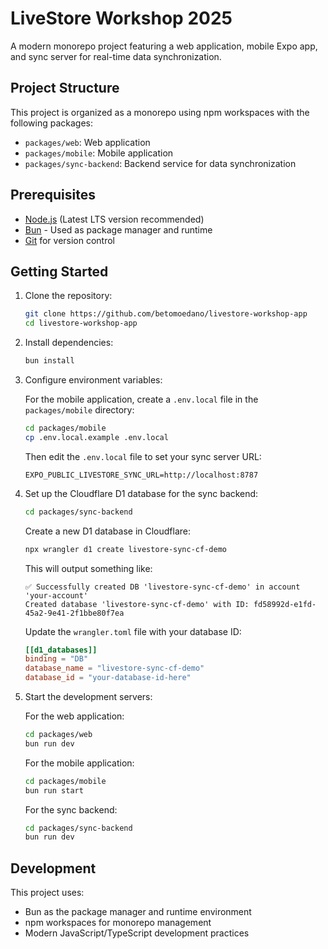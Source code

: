 # LiveStore Workshop 2025

A modern monorepo project featuring a web application, mobile Expo app, and sync server for real-time data synchronization.

## Project Structure

This project is organized as a monorepo using npm workspaces with the following packages:

- `packages/web`: Web application
- `packages/mobile`: Mobile application
- `packages/sync-backend`: Backend service for data synchronization

## Prerequisites

- [Node.js](https://nodejs.org/) (Latest LTS version recommended)
- [Bun](https://bun.sh/) - Used as package manager and runtime
- [Git](https://git-scm.com/) for version control

## Getting Started

1. Clone the repository:

   ```bash
   git clone https://github.com/betomoedano/livestore-workshop-app
   cd livestore-workshop-app
   ```

2. Install dependencies:

   ```bash
   bun install
   ```

3. Configure environment variables:

   For the mobile application, create a `.env.local` file in the `packages/mobile` directory:

   ```bash
   cd packages/mobile
   cp .env.local.example .env.local
   ```

   Then edit the `.env.local` file to set your sync server URL:

   ```
   EXPO_PUBLIC_LIVESTORE_SYNC_URL=http://localhost:8787
   ```

4. Set up the Cloudflare D1 database for the sync backend:

   ```bash
   cd packages/sync-backend
   ```

   Create a new D1 database in Cloudflare:

   ```bash
   npx wrangler d1 create livestore-sync-cf-demo
   ```

   This will output something like:

   ```
   ✅ Successfully created DB 'livestore-sync-cf-demo' in account 'your-account'
   Created database 'livestore-sync-cf-demo' with ID: fd58992d-e1fd-45a2-9e41-2f1bbe80f7ea
   ```

   Update the `wrangler.toml` file with your database ID:

   ```toml
   [[d1_databases]]
   binding = "DB"
   database_name = "livestore-sync-cf-demo"
   database_id = "your-database-id-here"
   ```

5. Start the development servers:

   For the web application:

   ```bash
   cd packages/web
   bun run dev
   ```

   For the mobile application:

   ```bash
   cd packages/mobile
   bun run start
   ```

   For the sync backend:

   ```bash
   cd packages/sync-backend
   bun run dev
   ```

## Development

This project uses:

- Bun as the package manager and runtime environment
- npm workspaces for monorepo management
- Modern JavaScript/TypeScript development practices
